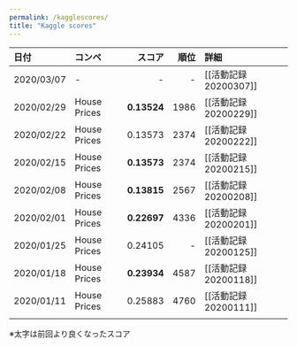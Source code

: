 ```yaml
---
permalink: /kagglescores/
title: "Kaggle scores"
---
```


|日付|コンペ|スコア|順位|詳細|
|:---|:---|---:|---:|:---|
|2020/03/07|-|-|-|[[活動記録 20200307]]|
|2020/02/29|House Prices|**0.13524**|1986|[[活動記録 20200229]]|
|2020/02/22|House Prices|0.13573|2374|[[活動記録 20200222]]|
|2020/02/15|House Prices|**0.13573**|2374|[[活動記録 20200215]]|
|2020/02/08|House Prices|**0.13815**|2567|[[活動記録 20200208]]|
|2020/02/01|House Prices|**0.22697**|4336|[[活動記録 20200201]]|
|2020/01/25|House Prices|0.24105|-|[[活動記録 20200125]]|
|2020/01/18|House Prices|**0.23934**|4587|[[活動記録 20200118]]|
|2020/01/11|House Prices|0.25883|4760|[[活動記録 20200111]]|
||||||

※太字は前回より良くなったスコア
